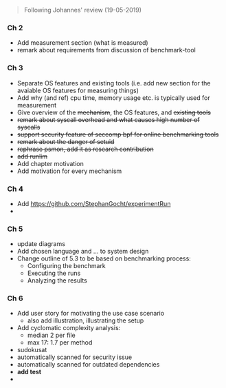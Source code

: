 > Following Johannes' review (19-05-2019)



### Ch 2

- Add measurement section (what is measured)
- remark about requirements from discussion of benchmark-tool

### Ch 3

- Separate OS features and existing tools (i.e. add new section for the avaiable OS features for measuring things)
- Add why (and ref) cpu time, memory usage etc. is typically used for measurement
- Give overview of the ~~mechanism~~, the OS features, and ~~existing tools~~
- ~~remark about syscall overhead and what causes high number of syscalls~~
- ~~support security feature of seccomp bpf for online benchmarking tools~~
- ~~remark about the danger of setuid~~
- ~~rephrase psmon, add it as research contribution~~
- ~~add runlim~~
- Add chapter motivation
- Add motivation for every mechanism



### Ch 4

- Add https://github.com/StephanGocht/experimentRun
- 



### Ch 5

- update diagrams
- Add chosen language and … to system design
- Change outline of 5.3 to be based on benchmarking process:
  - Configuring the benchmark
  - Executing the runs
  - Analyzing the results



### Ch 6

- Add user story for motivating the use case scenario
  - also add illustration, illustrating the setup
- Add cyclomatic complexity analysis:
  - median 2 per file
  - max 17: 1.7 per method
- sudokusat
- automatically scanned for security issue
- automatically scanned for outdated dependencies
- **add test**
- 